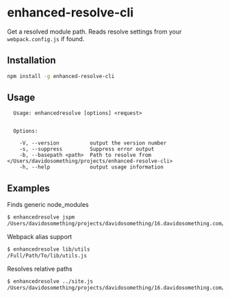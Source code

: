 # enhanced-resolve-cli

Get a resolved module path. Reads resolve settings from your
`webpack.config.js` if found.

## Installation

```sh
npm install -g enhanced-resolve-cli
```

## Usage

```text
  Usage: enhancedresolve [options] <request>


  Options:

    -V, --version          output the version number
    -s, --suppress         Suppress error output
    -b, --basepath <path>  Path to resolve from </Users/davidosomething/projects/enhanced-resolve-cli>
    -h, --help             output usage information
```

## Examples

Finds generic node_modules

```sh
$ enhancedresolve jspm
/Users/davidosomething/projects/davidosomething/16.davidosomething.com/node_modules/jspm/api.js
```

Webpack alias support

```sh
$ enhancedresolve lib/utils
/Full/Path/To/lib/utils.js
```

Resolves relative paths

```sh
$ enhancedresolve ../site.js
/Users/davidosomething/projects/davidosomething/16.davidosomething.com/lib/site.js
```

